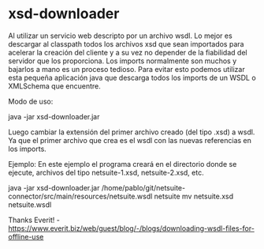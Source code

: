 xsd-downloader
==============

Al utilizar un servicio web descripto por un archivo wsdl. Lo mejor es descargar al classpath todos los archivos xsd que sean importados para acelerar la creación del cliente y a su vez no depender de la fiabilidad del servidor que los proporciona.
Los imports normalmente son muchos y bajarlos a mano es un proceso tedioso. Para evitar esto podemos utilizar esta pequeña aplicación java que descarga todos los imports de un WSDL o XMLSchema que encuentre.

Modo de uso:

java -jar xsd-downloader.jar <WSDL-Location> <Prefix>

Luego cambiar la extensión del primer archivo creado (del tipo <prefix>.xsd) a wsdl. Ya que el primer archivo que crea es el wsdl con las nuevas referencias en los imports.


Ejemplo:
En este ejemplo el programa creará en el directorio donde se ejecute, archivos del tipo netsuite-1.xsd, netsuite-2.xsd, etc.

java -jar xsd-downloader.jar /home/pablo/git/netsuite-connector/src/main/resources/netsuite.wsdl netsuite
mv netsuite.xsd netsuite.wsdl


Thanks Everit! - https://www.everit.biz/web/guest/blog/-/blogs/downloading-wsdl-files-for-offline-use
